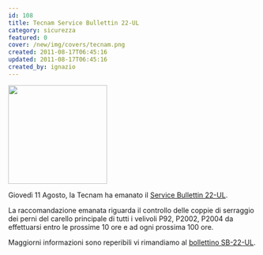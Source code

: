 ```yaml
---
id: 108
title: Tecnam Service Bullettin 22-UL
category: sicurezza
featured: 0
cover: /new/img/covers/tecnam.png
created: 2011-08-17T06:45:16
updated: 2011-08-17T06:45:16
created_by: ignazio
---
```


<img class="float-start mr-3" src="/new/img/covers/tecnam.png" width="200"/>

Giovedì 11 Agosto,
la Tecnam ha emanato il <a href="download/doc_download/33-service-bulletin-22-ul" target="_blank" title="Tecnam SB 22 -UL">Service Bullettin 22-UL</a>.

La raccomandazione emanata riguarda il controllo delle coppie di serraggio dei perni del carello principale di tutti i velivoli P92, P2002, P2004 da effettuarsi entro le prossime 10 ore e ad ogni prossima 100 ore.

Maggiorni informazioni sono reperibili vi rimandiamo al <a href="download/doc_download/33-service-bulletin-22-ul" target="_blank" title="Tecnam SB 22 -UL">bollettino SB-22-UL</a>.
